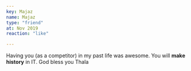 ```yaml
--- 
key: Majaz
name: Majaz
type: "friend"
at: Nov 2019
reaction: "like"

---
```


Having you (as a competitor) in my past life was awesome. You will **make history** in IT. God bless you Thala